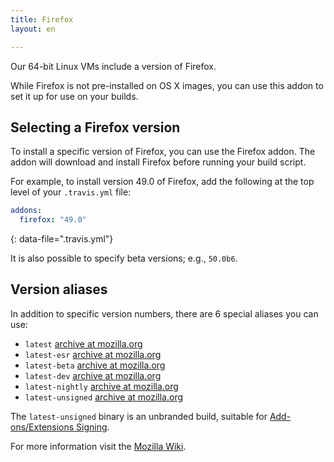 ```yaml
---
title: Firefox
layout: en

---
```


Our 64-bit Linux VMs include a version of Firefox.

While Firefox is not pre-installed on OS X images, you can use this addon to set it up for use
on your builds.

## Selecting a Firefox version

To install a specific version of Firefox, you can use the Firefox addon. The addon will download and install Firefox before running your build script.

For example, to install version 49.0 of Firefox, add the following at the top level of your `.travis.yml` file:

```yaml
addons:
  firefox: "49.0"
```
{: data-file=".travis.yml"}

It is also possible to specify beta versions; e.g., `50.0b6`.

## Version aliases

In addition to specific version numbers, there are 6 special aliases you can use:

- `latest` [archive at mozilla.org](https://download.mozilla.org/?product=firefox-latest&os=linux64&lang=en-US)
- `latest-esr` [archive at mozilla.org](https://download.mozilla.org/?product=firefox-esr-latest&os=linux64&lang=en-US)
- `latest-beta` [archive at mozilla.org](https://download.mozilla.org/?product=firefox-beta-latest&os=linux64&lang=en-US)
- `latest-dev` [archive at mozilla.org](https://download.mozilla.org/?product=firefox-aurora-latest&os=linux64&lang=en-US)
- `latest-nightly` [archive at mozilla.org](https://download.mozilla.org/?product=firefox-nightly-latest&os=linux64&lang=en-US)
- `latest-unsigned` [archive at mozilla.org](https://tools.taskcluster.net/index/artifacts/#gecko.v2.mozilla-release.latest.firefox/gecko.v2.mozilla-release.latest.firefox.linux64-add-on-devel/)

The `latest-unsigned` binary is an unbranded build, suitable for [Add-ons/Extensions Signing](https://wiki.mozilla.org/Addons/Extension_Signing#Unbranded_Builds).

For more information visit the [Mozilla Wiki](https://wiki.mozilla.org/Firefox/Channels#Developer_Edition_.28aka_Aurora.29).
